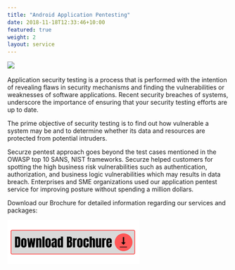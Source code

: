 ```yaml
---
title: "Android Application Pentesting"
date: 2018-11-18T12:33:46+10:00
featured: true
weight: 2
layout: service
---
```


<img src="https://wallpaperaccess.com/full/6876253.jpg">

Application security testing is a process that is performed with the intention of revealing flaws in security mechanisms and finding the vulnerabilities or weaknesses of software applications. Recent security breaches of systems, underscore the importance of ensuring that your security testing efforts are up to date.

The prime objective of security testing is to find out how vulnerable a system may be and to determine whether its data and resources are protected from potential intruders. 

Securze pentest approach goes beyond the test cases mentioned in the OWASP top 10 SANS, NIST frameworks. Securze helped customers for spotting the high business risk vulnerabilities such as authentication, authorization, and business logic vulnerabilities which may results in data breach. Enterprises and SME organizations used our application pentest service for improving posture without spending a million dollars.


Download our Brochure for detailed information regarding our services and packages: 

<a href="https://github.com/securze/company/raw/main/images/pfds/Securze-brochure.pdf">
<img src="/images/download.png"></a>



<script src="https://www.cognitoforms.com/f/seamless.js" data-key="2gkgyOXvOEC0CLxvCRM7Cw" data-form="1"></script>


<script type="text/javascript">
    (function(c,l,a,r,i,t,y){
        c[a]=c[a]||function(){(c[a].q=c[a].q||[]).push(arguments)};
        t=l.createElement(r);t.async=1;t.src="https://www.clarity.ms/tag/"+i;
        y=l.getElementsByTagName(r)[0];y.parentNode.insertBefore(t,y);
    })(window, document, "clarity", "script", "agudmp1t06");
</script>



<!--WhatsApp-->
<script>
(function (w, d, s, u) {
w.gbwawc = {
url: u,
options: {
        waId: "+918451073938",
        siteName: "Securze",
        siteTag: "Online",
        siteLogo: "https://raw.githubusercontent.com/securze/company/main/images/logo/logo-hd-removebg.png",
        widgetPosition: "RIGHT",
        triggerMessage: "",
        welcomeMessage: "Hello!👋How can I help you?",
        brandColor: "#25D366",
        messageText: "",
        replyOptions: ['','',''],
    },
};
var h = d.getElementsByTagName(s)[0],
j = d.createElement(s);
j.async = true;
j.src = u + "/whatsapp-widget.min.js?_=" + Math.random();
h.parentNode.insertBefore(j, h);
})(window, document, "script", "https://waw.gallabox.com");
</script>
